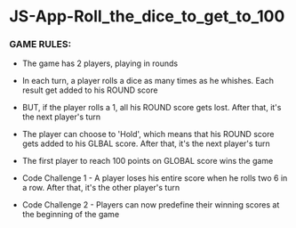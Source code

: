 # JS-App-Roll_the_dice_to_get_to_100

### GAME RULES:

- The game has 2 players, playing in rounds
- In each turn, a player rolls a dice as many times as he whishes. Each result get added to his ROUND score
- BUT, if the player rolls a 1, all his ROUND score gets lost. After that, it's the next player's turn
- The player can choose to 'Hold', which means that his ROUND score gets added to his GLBAL score. After that, it's the next player's turn
- The first player to reach 100 points on GLOBAL score wins the game

- Code Challenge 1 - A player loses his entire score when he rolls two 6 in a row. After that, it's the other player's turn

- Code Challenge 2 - Players can now predefine their winning scores at the beginning of the game

